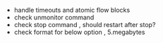 + handle timeouts and atomic flow blocks
+ check unmonitor command
+ check stop command , should restart after stop?
+ check format for below option , 5.megabytes
